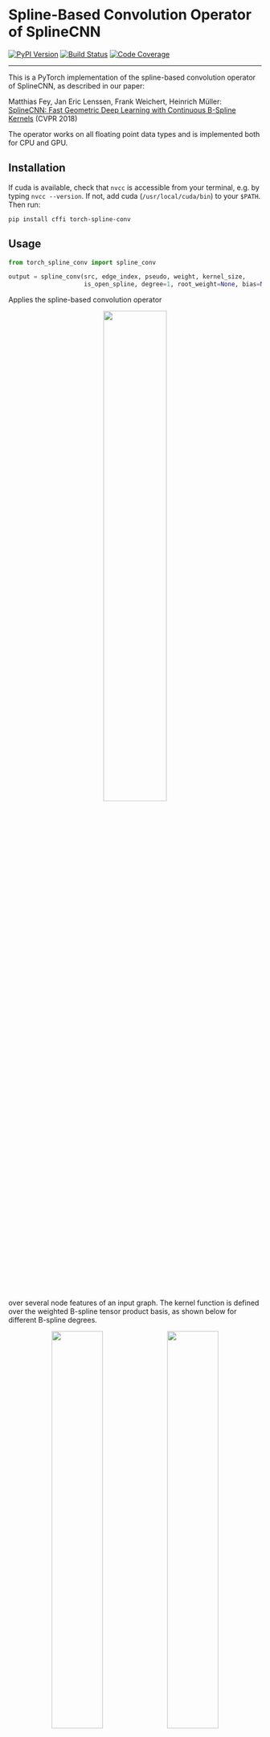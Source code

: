 [pypi-image]: https://badge.fury.io/py/torch-spline-conv.svg
[pypi-url]: https://pypi.python.org/pypi/torch-spline-conv
[build-image]: https://travis-ci.org/rusty1s/pytorch_spline_conv.svg?branch=master
[build-url]: https://travis-ci.org/rusty1s/pytorch_spline_conv
[coverage-image]: https://codecov.io/gh/rusty1s/pytorch_spline_conv/branch/master/graph/badge.svg
[coverage-url]: https://codecov.io/github/rusty1s/pytorch_spline_conv?branch=master

# Spline-Based Convolution Operator of SplineCNN

[![PyPI Version][pypi-image]][pypi-url]
[![Build Status][build-image]][build-url]
[![Code Coverage][coverage-image]][coverage-url]

--------------------------------------------------------------------------------

This is a PyTorch implementation of the spline-based convolution operator of SplineCNN, as described in our paper:

Matthias Fey, Jan Eric Lenssen, Frank Weichert, Heinrich Müller: [SplineCNN: Fast Geometric Deep Learning with Continuous B-Spline Kernels](https://arxiv.org/abs/1711.08920) (CVPR 2018)

The operator works on all floating point data types and is implemented both for CPU and GPU.

## Installation

If cuda is available, check that `nvcc` is accessible from your terminal, e.g. by typing `nvcc --version`.
If not, add cuda (`/usr/local/cuda/bin`) to your `$PATH`.
Then run:

```
pip install cffi torch-spline-conv
```

## Usage

```python
from torch_spline_conv import spline_conv

output = spline_conv(src, edge_index, pseudo, weight, kernel_size,
                     is_open_spline, degree=1, root_weight=None, bias=None)
```

Applies the spline-based convolution operator
<p align="center">
  <img width="50%" src="https://user-images.githubusercontent.com/6945922/38684093-36d9c52e-3e6f-11e8-9021-db054223c6b9.png" />
</p>
over several node features of an input graph.
The kernel function is defined over the weighted B-spline tensor product basis, as shown below for different B-spline degrees.

<p align="center">
  <img width="45%" src="https://user-images.githubusercontent.com/6945922/38685443-3a2a0c68-3e72-11e8-8e13-9ce9ad8fe43e.png" />
  <img width="45%" src="https://user-images.githubusercontent.com/6945922/38685459-42b2bcae-3e72-11e8-88cc-4b61e41dbd93.png" />
</p>

### Parameters

* **src** *(Tensor or Variable)* - Input node features of shape `(number_of_nodes x in_channels)`
* **edge_index** *(LongTensor)* - Graph edges, given by source and target indices, of shape `(2 x number_of_edges)`
* **pseudo** *(Tensor or Variable)* - Edge attributes, ie. pseudo coordinates, of shape `(number_of_edges x number_of_edge_attributes)` in the fixed interval [0, 1]
* **weight** *(Tensor or Variable)* - Trainable weight parameters of shape `(kernel_size x in_channels x out_channels)`
* **kernel_size** *(LongTensor)* - Number of trainable weight parameters in each edge dimension
* **is_open_spline** *(ByteTensor)* - Whether to use open or closed B-spline bases for each dimension
* **degree** *(int)* - B-spline basis degree (default: `1`)
* **root_weight** *(Tensor or Variable)* - Additional shared trainable parameters for each feature of the root node of shape `(in_channels x out_channels)` (default: `None`)
* **bias** *(Tensor or Variable)* - Optional bias of shape (out_channels) (default: `None`)

### Example

```python
import torch
from torch_spline_conv import spline_conv

src = torch.Tensor(4, 2)  # 4 nodes with 2 features each
edge_index = torch.LongTensor([[0, 1, 1, 2, 2, 3], [1, 0, 2, 1, 3, 2]])  # 6 edges
pseudo = torch.Tensor(6, 2)  # two-dimensional edge attributes
weight = torch.Tensor(25, 2, 4)  # 25 trainable parameters for in_channels x out_channels
kernel_size = torch.LongTensor([5, 5])  # 5 trainable parameters in each edge dimension
is_open_spline = torch.ByteTensor([1, 1])  # only use open B-splines
degree = 1  # B-spline degree of 1
root_weight = torch.Tensor(2, 4)  # separately weight root nodes
bias = None  # do not apply an additional bias

output = spline_conv(src, edge_index, pseudo, weight, kernel_size,
                     is_open_spline, degree, root_weight, bias)

print(output.size())
torch.Size([4, 4])  # 4 nodes with 4 features each
```

## Cite

Please cite our paper if you use this code in your own work:

```
@inproceedings{Fey/etal/2018,
  title={{SplineCNN}: Fast Geometric Deep Learning with Continuous {B}-Spline Kernels},
  author={Fey, Matthias and Lenssen, Jan Eric and Weichert, Frank and M{\"u}ller, Heinrich},
  booktitle={IEEE Conference on Computer Vision and Pattern Recognition (CVPR)}
  year={2018},
}
```

## Running tests

```
python setup.py test
```
